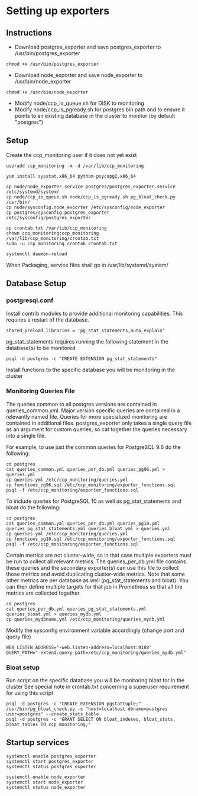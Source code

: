 # Setting up exporters

## Instructions
* Download postgres_exporter and save postgres_exporter to /usr/bin/postgres_exporter
```
chmod +x /usr/bin/postgres_exporter
```
* Download node_exporter and save node_exporter to /usr/bin/node_exporter
```
chmod +x /usr/bin/node_exporter
```
* Modify node/ccp_io_queue.sh for DISK to monitoring
* Modify node/ccp_is_pgready.sh for postgres bin path and to ensure it points to an existing database in the cluster to monitor (by default "postgres")

## Setup
Create the ccp_monitoring user if it does not yet exist
```
useradd ccp_monitoring -m -d /var/lib/ccp_monitoring
```
```
yum install sysstat.x86_64 python-psycopg2.x86_64

cp node/node_exporter.service postgres/postgres_exporter.service /etc/systemd/system/
cp node/ccp_io_queue.sh node/ccp_is_pgready.sh pg_bloat_check.py /usr/bin/
cp node/sysconfig.node_exporter /etc/sysconfig/node_exporter
cp postgres/sysconfig.postgres_exporter /etc/sysconfig/postgres_exporter

cp crontab.txt /var/lib/ccp_monitoring
chown ccp_monitoring:ccp_monitoring /var/lib/ccp_monitoring/crontab.txt
sudo -u ccp_monitoring crontab crontab.txt

systemctl daemon-reload
```

When Packaging, service files shall go in /usr/lib/systemd/system/

## Database Setup

### postgresql.conf
Install contrib modules to provide additional monitoring capabilities. This requires a restart of the database.
```
shared_preload_libraries = 'pg_stat_statements,auto_explain'
```
pg_stat_statements requires running the following statement in the database(s) to be monitored
```
psql -d postgres -c "CREATE EXTENSION pg_stat_statements"
```
Install functions to the specific database you will be monitoring in the cluster

### Monitoring Queries File

The queries common to all postgres versions are contained in queries_common.yml. Major version specific queries are contained in a relevantly named file. Queries for more specialized monitoring are contained in additional files. postgres_exporter only takes a single query file as an argument for custom queries, so cat together the queries necessary into a single file. 

For example, to use just the common queries for PostgreSQL 9.6 do the following:
```
cd postgres
cat queries_common.yml queries_per_db.yml queries_pg96.yml > queries.yml
cp queries.yml /etc/ccp_monitoring/queries.yml
cp functions_pg96.sql /etc/ccp_monitoring/exporter_functions.sql
psql -f /etc/ccp_monitoring/exporter_functions.sql
```
To include queries for PostgreSQL 10 as well as pg_stat_statements and bloat do the following:
```
cd postgres
cat queries_common.yml queries_per_db.yml queries_pg10.yml queries_pg_stat_statements.yml queries_bloat.yml > queries.yml
cp queries.yml /etc/ccp_monitoring/queries.yml
cp functions_pg10.sql /etc/ccp_monitoring/exporter_functions.sql
psql -f /etc/ccp_monitoring/exporter_functions.sql
```
Certain metrics are not cluster-wide, so in that case multiple exporters must be run to collect all relevant metrics. The queries_per_db.yml file contains these queries and the secondary exporter(s) can use this file to collect those metrics and avoid duplicating cluster-wide metrics. Note that some other metrics are per database as well (pg_stat_statements and bloat). You can then define multiple targets for that job in Prometheus so that all the metrics are collected together.
```
cd postgres
cat queries_per_db.yml queries_pg_stat_statements.yml queries_bloat.yml > queries_mydb.yml
cp queries_mydbname.yml /etc/ccp_monitoring/queries_mydb.yml
```
Modify the sysconfig environment variable accordingly (change port and query file)
```
WEB_LISTEN_ADDRESS="-web.listen-address=localhost:9188"
QUERY_PATH="-extend.query-path=/etc/ccp_monitoring/queries_mydb.yml"
```

### Bloat setup

Run script on the specific database you will be monitoring bloat for in the cluster
See special note in crontab.txt concerning a superuser requirement for using this script

```
psql -d postgres -c "CREATE EXTENSION pgstattuple;"
/usr/bin/pg_bloat_check.py -c "host=localhost dbname=postgres user=postgres" --create_stats_table
psql -d postgres -c "GRANT SELECT ON bloat_indexes, bloat_stats, bloat_tables TO ccp_monitoring;"
```

## Startup services

```
systemctl enable postgres_exporter
systemctl start postgres_exporter
systemctl status postgres_exporter

systemctl enable node_exporter
systemctl start node_exporter
systemctl status node_exporter
```
